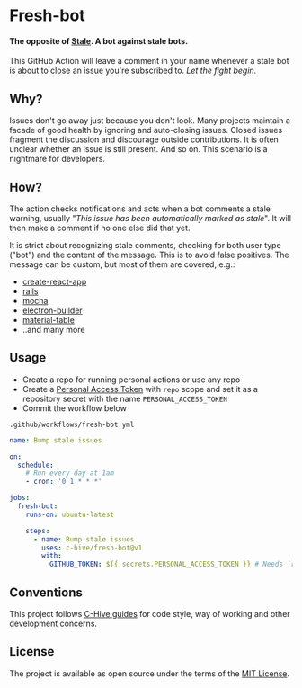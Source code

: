 # Fresh-bot

#### The opposite of [Stale](https://github.com/apps/stale). A bot against stale bots.

This GitHub Action will leave a comment in your name whenever a stale bot is about to close an issue you're subscribed to. _Let the fight begin._

## Why?

Issues don't go away just because you don't look. Many projects maintain a facade of good health by ignoring and auto-closing issues. Closed issues fragment the discussion and discourage outside contributions. It is often unclear whether an issue is still present. And so on. This scenario is a nightmare for developers.

## How?

The action checks notifications and acts when a bot comments a stale warning, usually "*This issue has been automatically marked as stale*". It will then make a comment if no one else did that yet.

It is strict about recognizing stale comments, checking for both user type ("bot") and the content of the message. This is to avoid false positives. The message can be custom, but most of them are covered, e.g.:
- [create-react-app](https://github.com/facebook/create-react-app/issues/7838#issuecomment-592205202)
- [rails](https://github.com/rails/rails/issues/37042#issuecomment-633906487)
- [mocha](https://github.com/mochajs/mocha/issues/2582#issuecomment-341302100)
- [electron-builder](https://github.com/electron-userland/electron-builder/issues/4233#issuecomment-663796807)
- [material-table](https://github.com/mbrn/material-table/issues/1592#issuecomment-652067096)
- ..and many more

## Usage

- Create a repo for running personal actions or use any repo
- Create a [Personal Access Token](https://github.com/settings/tokens) with `repo` scope and set it as a repository secret with the name `PERSONAL_ACCESS_TOKEN`
- Commit the workflow below

`.github/workflows/fresh-bot.yml`
```yml
name: Bump stale issues

on:
  schedule:
    # Run every day at 1am
    - cron: '0 1 * * *'

jobs:
  fresh-bot:
    runs-on: ubuntu-latest

    steps:
      - name: Bump stale issues
        uses: c-hive/fresh-bot@v1
        with:
          GITHUB_TOKEN: ${{ secrets.PERSONAL_ACCESS_TOKEN }} # Needs `repo` scope
```

## Conventions

This project follows [C-Hive guides](https://github.com/c-hive/guides) for code style, way of working and other development concerns.

## License

The project is available as open source under the terms of the [MIT License](http://opensource.org/licenses/MIT).
